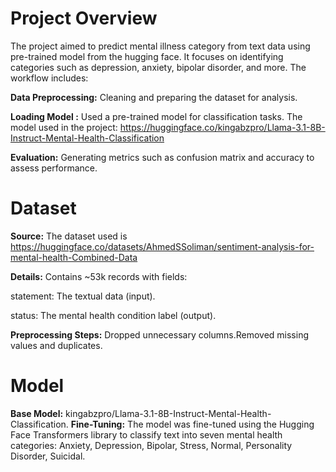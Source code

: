 
# Project Overview

The project aimed to predict mental illness category from text data using pre-trained model from the hugging face. It focuses on identifying categories such as depression, anxiety, bipolar disorder, and more.
The workflow includes:

**Data Preprocessing:** Cleaning and preparing the dataset for analysis.

**Loading Model :** Used a pre-trained model for classification tasks. The model used in the project: https://huggingface.co/kingabzpro/Llama-3.1-8B-Instruct-Mental-Health-Classification

**Evaluation:** Generating metrics such as confusion matrix and accuracy to assess performance.


# Dataset

**Source:** The dataset used is https://huggingface.co/datasets/AhmedSSoliman/sentiment-analysis-for-mental-health-Combined-Data

**Details:** Contains ~53k records with fields:

statement: The textual data (input).

status: The mental health condition label (output).

**Preprocessing Steps:** Dropped unnecessary columns.Removed missing values and duplicates.

# Model

**Base Model:** kingabzpro/Llama-3.1-8B-Instruct-Mental-Health-Classification.
**Fine-Tuning:** The model was fine-tuned using the Hugging Face Transformers library to classify text into seven mental health categories:
Anxiety, Depression, Bipolar, Stress, Normal, Personality Disorder, Suicidal.
